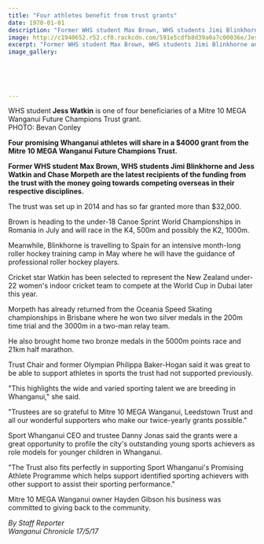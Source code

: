 ```yaml
---
title: "Four athletes benefit from trust grants"
date: 1970-01-01
description: "Former WHS student Max Brown, WHS students Jimi Blinkhorne & Jess Watkin (pictured) are the latest recipients of the Mitre 10 MEGA Wanganui Future..."
image: http://c1940652.r52.cf0.rackcdn.com/591e5cdfb8d39a0a7c00036e/Jess-Watkins-blasts-century-Chron-18-Dec-2016.jpg
excerpt: "Former WHS student Max Brown, WHS students Jimi Blinkhorne and Jess Watkin and Chase Morpeth are the latest recipients of the funding from the trust with the money going towards competing overseas in their respective disciplines."
image_gallery:
    
    
    
    
    
---
```


<p><span>WHS student<strong> Jess Watkin</strong> is one of four beneficiaries of a Mitre 10 MEGA Wanganui Future Champions Trust grant. <br />PHOTO: Bevan Conley</span></p>
<p><strong>Four promising Whanganui athletes will share in a $4000 grant from the Mitre 10 MEGA Wanganui Future Champions Trust.</strong></p>
<p><strong>Former WHS student Max Brown, WHS students Jimi Blinkhorne and Jess Watkin and Chase Morpeth are the latest recipients of the funding from the trust with the money going towards competing overseas in their respective disciplines.</strong></p>
<p>The trust was set up in 2014 and has so far granted more than $32,000.</p>
<p>Brown is heading to the under-18 Canoe Sprint World Championships in Romania in July and will race in the K4, 500m and possibly the K2, 1000m.</p>
<p>Meanwhile, Blinkhorne is travelling to Spain for an intensive month-long roller hockey training camp in May where he will have the guidance of professional roller hockey players.</p>
<p>Cricket star Watkin has been selected to represent the New Zealand under-22 women's indoor cricket team to compete at the World Cup in Dubai later this year.</p>
<p>Morpeth has already returned from the Oceania Speed Skating championships in Brisbane where he won two silver medals in the 200m time trial and the 3000m in a two-man relay team.</p>
<p>He also brought home two bronze medals in the 5000m points race and 21km half marathon.</p>
<p>Trust Chair and former Olympian Philippa Baker-Hogan said it was great to be able to support athletes in sports the trust had not supported previously.</p>
<p>"This highlights the wide and varied sporting talent we are breeding in Whanganui," she said.</p>
<p>"Trustees are so grateful to Mitre 10 MEGA Wanganui, Leedstown Trust and all our wonderful supporters who make our twice-yearly grants possible."</p>
<p>Sport Whanganui CEO and trustee Danny Jonas said the grants were a great opportunity to profile the city's outstanding young sports achievers as role models for younger children in Whanganui.</p>
<p>"The Trust also fits perfectly in supporting Sport Whanganui's Promising Athlete Programme which helps support identified sporting achievers with other support to assist their sporting performance."</p>
<p>Mitre 10 MEGA Wanganui owner Hayden Gibson his business was committed to giving back to the community.</p>
<p class="clear syndicator"><em>By Staff Reporter</em><br /><em>Wanganui Chronicle 17/5/17</em></p>

